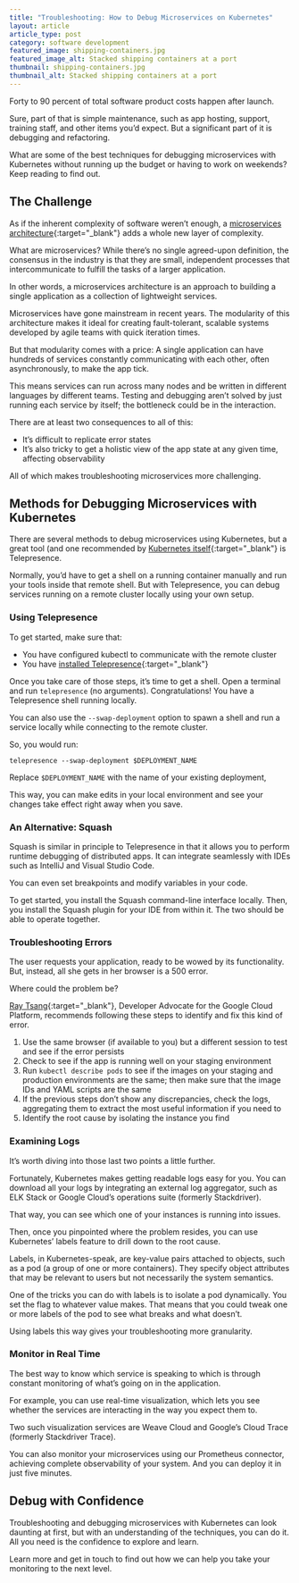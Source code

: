```yaml
---
title: "Troubleshooting: How to Debug Microservices on Kubernetes"
layout: article
article_type: post
category: software development
featured_image: shipping-containers.jpg
featured_image_alt: Stacked shipping containers at a port
thumbnail: shipping-containers.jpg
thumbnail_alt: Stacked shipping containers at a port
---
```


Forty to 90 percent of total software product costs happen after launch.

Sure, part of that is simple maintenance, such as app hosting, support, training staff, and other items you’d expect. But a significant part of it is debugging and refactoring.

What are some of the best techniques for debugging microservices with Kubernetes without running up the budget or having to work on weekends? Keep reading to find out.

## The Challenge

As if the inherent complexity of software weren’t enough, a [microservices architecture](https://microservices.io/patterns/microservices.html){:target="_blank"} adds a whole new layer of complexity.

What are microservices? While there’s no single agreed-upon definition, the consensus in the industry is that they are small, independent processes that intercommunicate to fulfill the tasks of a larger application.

In other words, a microservices architecture is an approach to building a single application as a collection of lightweight services.

Microservices have gone mainstream in recent years. The modularity of this architecture makes it ideal for creating fault-tolerant, scalable systems developed by agile teams with quick iteration times.

But that modularity comes with a price: A single application can have hundreds of services constantly communicating with each other, often asynchronously, to make the app tick.

This means services can run across many nodes and be written in different languages by different teams. Testing and debugging aren’t solved by just running each service by itself; the bottleneck could be in the interaction.

There are at least two consequences to all of this:

- It’s difficult to replicate error states
- It’s also tricky to get a holistic view of the app state at any given time, affecting observability

All of which makes troubleshooting microservices more challenging.

## Methods for Debugging Microservices with Kubernetes

There are several methods to debug microservices using Kubernetes, but a great tool (and one recommended by [Kubernetes itself](https://kubernetes.io/docs/tasks/debug-application-cluster/local-debugging/){:target="_blank"} is Telepresence.

Normally, you’d have to get a shell on a running container manually and run your tools inside that remote shell. But with Telepresence, you can debug services running on a remote cluster locally using your own setup.

### Using Telepresence

To get started, make sure that:

- You have configured kubectl to communicate with the remote cluster
- You have [installed Telepresence](https://www.telepresence.io/reference/install){:target="_blank"}

Once you take care of those steps, it’s time to get a shell. Open a terminal and run `telepresence` (no arguments). Congratulations! You have a Telepresence shell running locally.

You can also use the `--swap-deployment` option to spawn a shell and run a service locally while connecting to the remote cluster.

So, you would run:

```shell
telepresence --swap-deployment $DEPLOYMENT_NAME
```

Replace `$DEPLOYMENT_NAME` with the name of your existing deployment,

This way, you can make edits in your local environment and see your changes take effect right away when you save.

### An Alternative: Squash

Squash is similar in principle to Telepresence in that it allows you to perform runtime debugging of distributed apps. It can integrate seamlessly with IDEs such as IntelliJ and Visual Studio Code.

You can even set breakpoints and modify variables in your code.

To get started, you install the Squash command-line interface locally. Then, you install the Squash plugin for your IDE from within it. The two should be able to operate together.

### Troubleshooting Errors

The user requests your application, ready to be wowed by its functionality. But, instead, all she gets in her browser is a 500 error.

Where could the problem be?

[Ray Tsang](https://jaxenter.com/troubleshooting-microservices-kubernetes-158797.html){:target="_blank"}, Developer Advocate for the Google Cloud Platform, recommends following these steps to identify and fix this kind of error.

1. Use the same browser (if available to you) but a different session to test and see if the error persists
2. Check to see if the app is running well on your staging environment
3. Run `kubectl describe pods` to see if the images on your staging and production environments are the same; then make sure that the image IDs and YAML scripts are the same
4. If the previous steps don’t show any discrepancies, check the logs, aggregating them to extract the most useful information if you need to
5. Identify the root cause by isolating the instance you find

### Examining Logs

It’s worth diving into those last two points a little further.

Fortunately, Kubernetes makes getting readable logs easy for you. You can download all your logs by integrating an external log aggregator, such as ELK Stack or Google Cloud’s operations suite (formerly Stackdriver).

That way, you can see which one of your instances is running into issues.

Then, once you pinpointed where the problem resides, you can use Kubernetes’ labels feature to drill down to the root cause.

Labels, in Kubernetes-speak, are key-value pairs attached to objects, such as a pod (a group of one or more containers). They specify object attributes that may be relevant to users but not necessarily the system semantics.

One of the tricks you can do with labels is to isolate a pod dynamically. You set the flag to whatever value makes. That means that you could tweak one or more labels of the pod to see what breaks and what doesn’t.

Using labels this way gives your troubleshooting more granularity.

### Monitor in Real Time

The best way to know which service is speaking to which is through constant monitoring of what’s going on in the application.

For example, you can use real-time visualization, which lets you see whether the services are interacting in the way you expect them to.

Two such visualization services are Weave Cloud and Google’s Cloud Trace (formerly Stackdriver Trace).

You can also monitor your microservices using our Prometheus connector, achieving complete observability of your system. And you can deploy it in just five minutes.

## Debug with Confidence

Troubleshooting and debugging microservices with Kubernetes can look daunting at first, but with an understanding of the techniques, you can do it. All you need is the confidence to explore and learn.

Learn more and get in touch to find out how we can help you take your monitoring to the next level.
